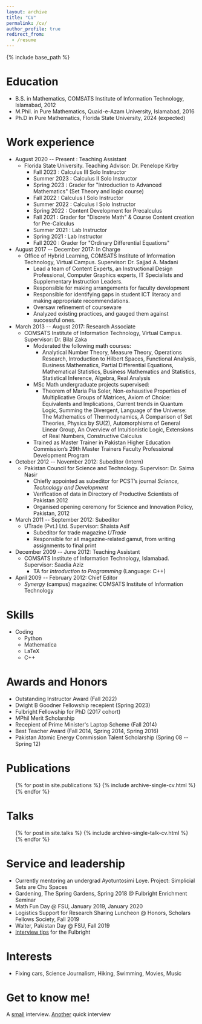 ```yaml
---
layout: archive
title: "CV"
permalink: /cv/
author_profile: true
redirect_from:
  - /resume
---
```


{% include base_path %}

Education
======
* B.S.    in Mathematics, COMSATS Institute of Information Technology, Islamabad, 2012
* M.Phil. in Pure Mathematics, Quaid-e-Azam University, Islamabad, 2016
* Ph.D    in Pure Mathematics, Florida State University, 2024 (expected)

Work experience
======
* August 2020 -- Present : Teaching Assistant
  * Florida State University. Teaching Advisor: Dr. Penelope Kirby
    * Fall 2023   : Calculus III Solo Instructor
    * Summer 2023 : Calculus II Solo Instructor 
    * Spring 2023 : Grader for "Introduction to Advanced Mathematics" (Set Theory and logic course)
    * Fall 2022   : Calculus I Solo Instructor
    * Summer 2022 : Calculus I Solo Instructor
    * Spring 2022 : Content Development for Precalculus
    * Fall 2021   : Grader for "Discrete Math" & Course Content creation for Pre-Calculus
    * Summer 2021 : Lab Instructor
    * Spring 2021 : Lab Instructor
    * Fall 2020   : Grader for "Ordinary Differential Equations"
* August 2017 -- December 2017: In Charge
  * Office of Hybrid Learning, COMSATS Institute of Information Technology, Virtual Campus. Supervisor: Dr. Sajjad A. Madani
    * Lead a team of Content Experts, an Instructional Design Professional, Computer Graphics experts, IT Specialists and Supplementary Instruction Leaders.
    * Responsible for making arrangements for faculty development
    * Responsible for identifying gaps in student ICT literacy and making appropriate recommendations.
    * Oversaw refinement of courseware
    * Analyzed existing practices, and gauged them against successful ones.
* March 2013 -- August 2017: Research Associate
  * COMSATS Institute of Information Technology, Virtual Campus. Supervisor: Dr. Bilal Zaka
    * Moderated the following math courses:
      * Analytical Number Theory, Measure Theory, Operations Research, Introduction to Hilbert Spaces, Functional Analysis, Business Mathematics, Partial Differential Equations, Mathematical Statistics, Business Mathematics and Statistics, Statistical Inference, Algebra, Real Analysis
    * MSc Math undergraduate projects supervised:
      * Theorem of Maria Pia Soler, Non-exhaustive Properties of Multiplicative Groups of Matrices, Axiom of Choice: Equivalents and Implications, Current trends in Quantum Logic, Summing the Divergent, Language of the Universe: The Mathematics of Thermodynamics, A Comparison of Set Theories, Physics by SU(2), Automorphisms of General Linear Group, An Overview of Intuitionistic Logic, Extensions of Real Numbers, Constructive Calculus
    * Trained as Master Trainer in Pakistan Higher Education Commission’s 29th Master Trainers Faculty Professional Development Program
* October 2012 -- November 2012: Subeditor (Intern)
  * Pakistan Council for Science and Technology. Supervisor: Dr. Saima Nasir
    *   Chiefly appointed as subeditor for PCST’s journal _Science, Technology and Development_
    *   Verification of data in Directory of Productive Scientists of Pakistan 2012
    *   Organised opening ceremony for Science and Innovation Policy, Pakistan, 2012
* March 2011 -- September 2012: Subeditor
  * UTrade (Pvt.) Ltd. Supervisor: Shaista Asif
    * Subeditor for trade magazine _UTrade_
    * Responsible for all magazine-related gamut, from writing assignments to final print
* December 2009 -- June 2012: Teaching Assistant
  * COMSATS Institute of Information Technology, Islamabad. Supervisor: Saadia Aziz
    * TA for _Introduction to Programming_ (Language: C++) 
* April 2009 -- February 2012: Chief Editor
  * _Synergy_ (campus) magazine: COMSATS Institute of Information Technology 
    
  
Skills
======
* Coding
  *  Python
  *  Mathematica
  *  LaTeX
  *  C++
  
Awards and Honors
======
* Outstanding Instructor Award (Fall 2022)
* Dwight B Goodner Fellowship recepient (Spring 2023)
* Fulbright Fellowship for PhD (2017 cohort)
* MPhil Merit Scholarship
* Recepient of Prime Minister's Laptop Scheme (Fall 2014)
* Best Teacher Award (Fall 2014, Spring 2014, Spring 2016)
* Pakistan Atomic Energy Commission Talent Scholarship (Spring 08 -- Spring 12)

Publications
======
  <ul>{% for post in site.publications %}
    {% include archive-single-cv.html %}
  {% endfor %}</ul>
  
Talks
======
  <ul>{% for post in site.talks %}
    {% include archive-single-talk-cv.html %}
  {% endfor %}</ul>
  
Service and leadership
======
* Currently mentoring an undergrad Ayotuntosimi Loye. Project: Simplicial Sets are Chu Spaces
* Gardening, The Spring Gardens, Spring 2018 @ Fulbright Enrichment Seminar
* Math Fun Day @ FSU, January 2019, January 2020
* Logistics Support for Research Sharing Luncheon @ Honors, Scholars Fellows Society, Fall 2019
* Waiter, Pakistan Day @ FSU, Fall 2019
* [Interview tips](https://www.youtube.com/watch?v=wMtPJpXCb-g) for the Fulbright

Interests
======
* Fixing cars, Science Journalism, Hiking, Swimming, Movies, Music

Get to know me!
======
A [small](https://fellowssociety.fsu.edu/meet-fellows/fellows-society-current-graduate-fellow-abdullah-malik) interview. [Another](https://ogfa.fsu.edu/graduate/abdullah-malik) quick interview
